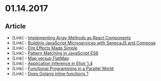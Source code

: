 # 01.14.2017

## Article

- \[Link\] - [Implementing Array Methods as React Components](https://medium.com/@joshuawcomeau/array-filter-as-a-react-component-8a6570a2be82#.o1y04xmub)
- \[Link\] - [Building JavaScript Microservices with SenecaJS and Compose](https://www.compose.com/articles/building-javascript-microservices-with-senecajs-and-compose/)
- \[Link\] - [Elm Effects Made Simple](https://medium.com/@billperegoy/elm-effects-made-simple-83eb3c2846c3#.5qogujq8q)
- \[Link\] - [Pattern Matching in JavaScript ES6](https://medium.com/@adambene/pattern-matching-in-javascript-es6-10fff60aae79#.51xrtsgj8)
- \[Link\] - [Map versup FlatMap](https://medium.com/@daveford/map-versup-flatmap-14780ab01d2b#.efsuzod6u)
- \[Link\] - [Application inference in Elixir 1.4](https://sergiotapia.me/application-inference-in-elixir-1-4-ae9e43e90301#.vau4scjo0)
- \[Link\] - [Functional Programming in a Parallel World](https://medium.com/@andrsalejandrogarca/functional-programming-in-a-parallel-world-85b3f980a26#.fbs1y94ff)
- \[Link\] - [Does Golang inline functions ?](https://medium.com/@felipedutratine/does-golang-inline-functions-b41ee2d743fa#.guge2hld9)

